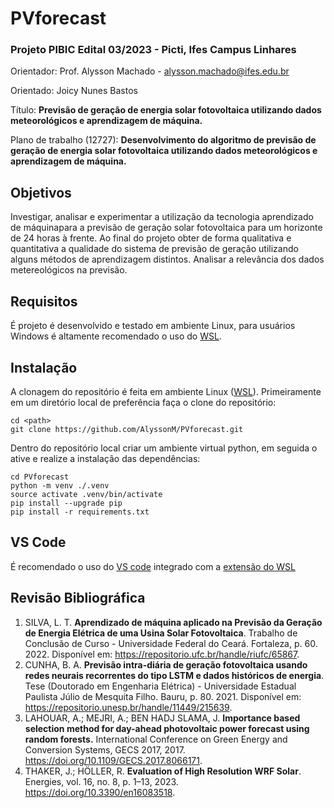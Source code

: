# PVforecast
### Projeto PIBIC Edital 03/2023 - Picti, Ifes Campus Linhares
Orientador: Prof. Alysson Machado - alysson.machado@ifes.edu.br

Orientado: Joicy Nunes Bastos

Título: **Previsão de geração de energia solar fotovoltaica utilizando dados meteorológicos e aprendizagem de máquina.**

Plano de trabalho (12727): **Desenvolvimento do algoritmo de previsão de geração de energia solar fotovoltaica utilizando dados meteorológicos e aprendizagem de máquina.**

## Objetivos 
Investigar, analisar e experimentar a utilização da tecnologia aprendizado de máquinapara a previsão de geração solar fotovoltaica para um horizonte de 24 horas à frente. 
Ao final do projeto obter de forma qualitativa e quantitativa a qualidade do sistema de previsão de geração utilizando alguns métodos de aprendizagem distintos. Analisar a relevância dos dados metereológicos na previsão.

## Requisitos
É projeto é desenvolvido e testado em ambiente Linux, para usuários Windows é altamente recomendado o uso do [WSL](https://docs.microsoft.com/en-us/windows/wsl/install).

## Instalação
A clonagem do repositório é feita em ambiente Linux ([WSL](https://learn.microsoft.com/pt-br/windows/wsl/basic-commands)).
Primeiramente em um diretório local de preferência faça o clone do repositório:
```shell
cd <path>
git clone https://github.com/AlyssonM/PVforecast.git
```
Dentro do repositório local criar um ambiente virtual python, em seguida o ative e realize a instalação das dependências:
```shell
cd PVforecast
python -m venv ./.venv
source activate .venv/bin/activate
pip install --upgrade pip
pip install -r requirements.txt
```
## VS Code
É recomendado o uso do [VS code](https://code.visualstudio.com/download) integrado com a [extensão do WSL](https://learn.microsoft.com/pt-br/windows/wsl/tutorials/wsl-vscode) 

## Revisão Bibliográfica
1. SILVA, L. T. **Aprendizado de máquina aplicado na Previsão da Geração de Energia Elétrica de uma Usina Solar Fotovoltaica**. Trabalho de Conclusão de Curso - Universidade Federal do Ceará. Fortaleza, p. 60. 2022. Disponível em: https://repositorio.ufc.br/handle/riufc/65867.
2. CUNHA, B. A. **Previsão intra-diária de geração fotovoltaica usando redes neurais recorrentes do tipo LSTM e dados históricos de energia**. Tese (Doutorado em Engenharia Elétrica) -  Universidade Estadual Paulista Júlio de Mesquita Filho. Bauru, p. 80. 2021. Disponível em: https://repositorio.unesp.br/handle/11449/215639.
3. LAHOUAR, A.; MEJRI, A.; BEN HADJ SLAMA, J. **Importance based selection method for day-ahead photovoltaic power forecast using random forests.** International Conference on Green Energy and Conversion Systems, GECS 2017, 2017. https://doi.org/10.1109/GECS.2017.8066171.
4. THAKER, J.; HÖLLER, R. **Evaluation of High Resolution WRF Solar**. Energies, vol. 16, no. 8, p. 1–13, 2023. https://doi.org/10.3390/en16083518.
